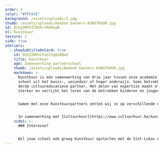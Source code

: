 ```yaml
---
order: 4
color: "#FFFA7E"
background: /assets/uploads/3.jpg
thumb: /assets/uploads/Aanbod banners-KUNSTKUUR.jpg
id: 0ibg3RhFZ7HUXctRU0oyW
nl: Kunstkuur
texture: 1
side: true
ateliers:
  - showSubtitleOnCard: true
    id: 92x2ZB0nCFaSlYqQz6BxU
    title: Kunstkuur
    age: Samenwerking partnerschool
    thumb: /assets/uploads/Aanbod banners-KUNSTKUUR.jpg
    markdown: >-
      Kunstkuur is een samenwerking van drie jaar tussen onze academie en een
      school uit het basis-, secundair of hoger onderwijs. Soms betrekken we een
      derde cultuureducatieve partner. Het delen van expertise maakt elk team
      sterker en verrijkt het leren van de betrokken kinderen en jongeren.


      Samen met onze Kunstkuurpartners zetten wij in op verschillende doelstellingen. We versterken het cultureel bewustzijn en de culturele expressie van de leerlingen. Daarnaast brengen we een duurzaam delend netwerk tot stand voor het organiseren van culturele leeractiviteiten. Tot slot hopen we nieuwe leerlingen te bereiken die hun parcours ook na de samenwerking verder willen zetten in onze academie.


      In samenwerking met [Cultuurkuur](https://www.cultuurkuur.be/kunstkuur#scrollto-algemene-informatie).
    side1: >-
      ### Interesse?


      Wil jouw school ook graag Kunstkuur opstarten met de Sint-Lukas Academie? Contacteer Raisa Vandamme, coördinator Kunstkuur, via [info.academie@sintlukas.brussels](mailtoinfo.academie@sintlukas.brussels).
---
```

